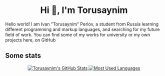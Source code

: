 <h1 align="center">Hi 👋, I'm Torusaynim</h1>

Hello world! I am Ivan "Torusaynim" Perlov, a student from Russia learning different programming and markup languages, and searching for my future field of work. You can find some of my works for university or my own projects here, on GitHub

## Some stats

<p align="center"><a href="https://github.com/anuraghazra/github-readme-stats">
<img src="https://github-readme-stats.vercel.app/api?username=Torusaynim&show_icons=true&include_all_commits=true&count_private=true&theme=graywhite&hide_border=true" align="center" alt="Torusaynim's GitHub Stats" />
<img src="https://github-readme-stats.vercel.app/api/top-langs/?username=Torusaynim&layout=compact&theme=graywhite&hide_border=true" align="center" alt="Most Used Languages" />
</a></p>

<!-- Here be Dragons -->
